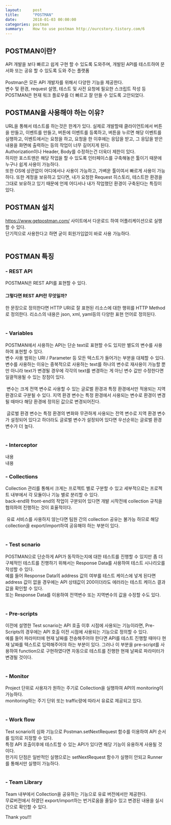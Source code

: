 ```yaml
---
layout:     post
title:      "POSTMAN"
date:       2018-01-03 00:00:00
categories: postman
summary:    How to use postman http://ourcstory.tistory.com/6 
---
```


## POSTMAN이란?

API 개발을 보다 빠르고 쉽게 구현 할 수 있도록 도와주며, 개발된 API를 테스트하여 문서화 또는 공유 할 수 있도록 도와 주는 플랫폼<br><br>
Postman은 모든 API 개발자를 위해서 다양한 기능을 제공한다. <br>
변수 및 환경, request 설명, 테스트 및 사전 요청에 필요한 스크립트 작성 등 POSTMAN은 현재 워크 플로우를 더 빠르고 잘 만들 수 있도록 고안되었다.

## POSTMAN을 사용해야 하는 이유?

URL을 통해서 테스트를 하는것은 한계가 있다. 실제로 개발할때 클라이언트에서 버튼을 만들고, 이벤트를 만들고, 버튼에 이벤트를 등록하고, 버튼을 누르면 해당 이벤트를 실행하고, 이벤트에서는 요청을 하고, 요청을 한 이후에는 응답을 받고, 그 응답을 받은 내용을 화면에 출력하는 등의 작업이 너무 길어지게 된다.  
Authorization이나 Header, Body를 수정하는건 더욱더 제한이 있다.<br> 
하지만 포스트맨은 해당 작업을 할 수 있도록 인터페이스를 구축해놓은 툴이기 때문에 누구나 쉽게 사용이 가능하다. <br>
또한 OS에 상관없이 어디에서나 사용이 가능하고, 가벼운 툴이여서 빠르게 사용이 가능하다. 또한 계정을 보유하고 있다면, 내가 요청한 Request 히스토리, 테스트한 환경을 그대로 보유하고 있기 때문에 언제 어디서나 내가 작업했던 환경이 구축된다는 특징이 있다. 

## POSTMAN 설치

https://www.getpostman.com/ 사이트에서 다운로드 하여 어플리케이션으로 실행할 수 있다.<br>
단기적으로 사용한다고 하면 굳이 회원가입없이 바로 사용 가능하다. <br><br>
<img src="/resource/images/post/postman_download.png" style="max-width: 638px;" alt="">

## POSTMAN 특징

### - REST API

POSTMAN은 REST API를 표현할 수 있다. <br>
#### 그렇다면 REST API란 무엇일까? 
한 문장으로 정의한다면 HTTP URI로 잘 표현된 리소스에 대한 행위를 HTTP Method로 정의한다. 리소스의 내용은 json, xml, yaml등의 다양한 표현 언어로 정의된다. <br><br>
<img src="/resource/images/post/restapi.png" style="max-width: 638px;" alt="">

### - Variables

POSTMAN에서 사용하는 API는 단순 text로 표현할 수도 있지만 별도의 변수를 사용하여 표현할 수 있다.<br>
변수 사용 범위는 URI / Parameter 등 모든 텍스트가 들어가는 부분을 대체할 수 있다. <br>
변수를 사용하는 이유는 중복적으로 사용하는 text를 하나의 변수로 재사용이 가능할 뿐만 아니라 text가 변경될 경우에 각각의 text를 변경하는 게 아닌 변수 값만 수정한다면 일괄적용될 수 있는 장점이 있다. <br><br>
<img src="/resource/images/post/variable.png" style="max-width: 638px;" alt="">
변수는 크게 전역 변수로 사용할 수 있는 글로벌 환경과 특정 환경에서만 적용되는 지역 환경으로 구분될 수 있다. 
지역 환경 변수는 특정 환경에서 사용되는 변수로 환경이 변경될 때마다 해당 환경에 정의된 값으로 변경되어진다. <br><br>
<img src="/resource/images/post/variable-local.png" style="max-width: 638px;" alt="">
글로벌 환경 변수는 특정 환경의 변화와 무관하게 사용되는 전역 변수로 지역 환경 변수가 설정되어 있다고 하더라도 글로벌 변수가 설정되어 있다면 우선순위는 글로벌 환경 변수가 더 높다. <br><br>
<img src="/resource/images/post/variable-global.png" style="max-width: 638px;" alt="">

### - Interceptor

내용<br>
내용

### - Collections

Collection 관리를 통해서 크게는 프로젝트 별로 구분할 수 있고 세부적으로는 프로젝트 내부에서 각 모듈이나 기능 별로 분리할 수 있다. <br>
back-end와 front-end의 작업이 구분되어 있다면 개발 시작전에 collection 규칙을 협의하여 진행하는 것이 효율적이다. <br><br>
<img src="/resource/images/post/collection.png" style="max-width: 638px;" alt="">
유료 서비스를 사용하지 않는다면 팀원 간의 collection 공유는 불가능 하므로 해당 collection을 export/import하여 공유해야 하는 부분이 있다. <br><br>
<img src="/resource/images/post/collection2.png" style="max-width: 638px;" alt="">

### - Test scnario

POSTMAN으로 단순하게 API가 동작하는지에 대한 테스트를 진행할 수 있지만 좀 더 구체적인 테스트를 진행하기 위해서는 Response Data를 사용하여 테스트 시나리오를 작성할 수 있다. <br>
예를 들어 Response Data의 address 값의 여부를 테스트 케이스에 넣게 된다면 address 값이 없을 경우에는 API 상태값이 200이더라도 에러라는 테스트 케이스 결과 값을 확인할 수 있다. <br>
또는 Response Data를 이용하여 전역변수 또는 지역변수의 값을 수정할 수도 있다. <br><br>
<img src="/resource/images/post/test-scnario.png" style="max-width: 638px;" alt="">

### - Pre-scripts

이전에 설명한 Test scnario는 API 호출 이후 시점에 사용되는 기능이라면, Pre-Scripts의 경우에는 API 호출 이전 시점에 사용되는 기능으로 정의할 수 있다.<br>
예를 들어 파라미터에 현재 날짜를 전송해주어야 한다면 API를 테스트 진행할 때마다 현재 날짜를 텍스트로 입력해주어야 하는 부분이 있다. 그러나 이 부분을 pre-script를 사용하여 function으로 구현하였다면 자동으로 테스트를 진행한 현재 날짜로 파라미터가 변경될 것이다. <br><br>
<img src="/resource/images/post/pre-script.png" style="max-width: 638px;" alt="">

### - Monitor

Project 단위로 사용자가 원하는 주기로 Collection을 실행하여 API의 monitoring이 가능하다. <br>
monitoring하는 주기 단위 또는 traffic량에 따라서 유료로 제공되고 있다. <br><br>
<img src="/resource/images/post/monitor.png" style="max-width: 638px;" alt="">

### - Work flow

Test scnario의 심화 기능으로 Postman.setNextRequest 함수를 이용하여 API 순서를 임의로 지정할 수 있다. <br>
특정 API 호출이후에 테스트할 수 있는 API가 있다면 해당 기능이 유용하게 사용될 것이다. <br>
한가지 단점은 일반적인 실행으로는 setNextRequest 함수가 실행이 안되고 Runner를 통해서만 실행이 가능하다. <br><br>
<img src="/resource/images/post/workflow.png" style="max-width: 638px;" alt="">

### - Team Library

Team 내부에서 Collection을 공유하는 기능으로 유료 버전에서만 제공한다. <br>
무료버전에서 하였던 export/import하는 번거로움을 줄일수 있고 변경된 내용을 실시간으로 확인할 수 있다. <br>
<img src="/resource/images/post/library.png" style="max-width: 638px;" alt="">

Thank you!!!